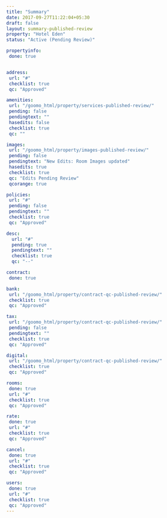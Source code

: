 ```yaml
---
title: "Summary"
date: 2017-09-27T11:22:04+05:30
draft: false
layout: summary-published-review
property: "Hotel Eden"
status: "Active (Pending Review)"

propertyinfo:
 done: true


address:
 url: "#"
 checklist: true
 qc: "Approved"

amenities:
 url: "/goomo_html/property/services-published-review/"
 pending: false
 pendingtext: ""
 hasedits: false
 checklist: true
 qc: ""

images:
 url: "/goomo_html/property/images-published-review/"
 pending: false
 pendingtext: "New Edits: Room Images updated"
 hasedits: true
 checklist: true
 qc: "Edits Pending Review"
 qcorange: true

policies:
 url: "#"
 pending: false
 pendingtext: ""
 checklist: true
 qc: "Approved"

desc:
  url: "#"
  pending: true
  pendingtext: ""
  checklist: true
  qc: "--"

contract:
 done: true

bank:
 url: "/goomo_html/property/contract-qc-published-review/"
 checklist: true
 qc: "Approved"

tax:
 url: "/goomo_html/property/contract-qc-published-review/"
 pending: false
 pendingtext: ""
 checklist: true
 qc: "Approved"

digital:
 url: "/goomo_html/property/contract-qc-published-review/"
 checklist: true
 qc: "Approved"

rooms:
 done: true
 url: "#"
 checklist: true
 qc: "Approved"

rate:
 done: true
 url: "#"
 checklist: true
 qc: "Approved"

cancel:
 done: true
 url: "#"
 checklist: true
 qc: "Approved"

users:
 done: true
 url: "#"
 checklist: true
 qc: "Approved"
---
```


